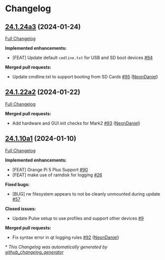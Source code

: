 # Changelog

## [24.1.24a3](https://github.com/NeonGeckoCom/neon_debos/tree/24.1.24a3) (2024-01-24)

[Full Changelog](https://github.com/NeonGeckoCom/neon_debos/compare/24.1.22a2...24.1.24a3)

**Implemented enhancements:**

- \[FEAT\] Update default `cmdline.txt` for USB and SD boot devices [\#94](https://github.com/NeonGeckoCom/neon_debos/issues/94)

**Merged pull requests:**

- Update cmdline.txt to support booting from SD Cards [\#95](https://github.com/NeonGeckoCom/neon_debos/pull/95) ([NeonDaniel](https://github.com/NeonDaniel))

## [24.1.22a2](https://github.com/NeonGeckoCom/neon_debos/tree/24.1.22a2) (2024-01-22)

[Full Changelog](https://github.com/NeonGeckoCom/neon_debos/compare/24.1.10a1...24.1.22a2)

**Merged pull requests:**

- Add hardware and GUI init checks for Mark2 [\#93](https://github.com/NeonGeckoCom/neon_debos/pull/93) ([NeonDaniel](https://github.com/NeonDaniel))

## [24.1.10a1](https://github.com/NeonGeckoCom/neon_debos/tree/24.1.10a1) (2024-01-10)

[Full Changelog](https://github.com/NeonGeckoCom/neon_debos/compare/23.12.19...24.1.10a1)

**Implemented enhancements:**

- \[FEAT\] Orange Pi 5 Plus Support [\#90](https://github.com/NeonGeckoCom/neon_debos/issues/90)
- \[FEAT\] make use of ramdisk for logging [\#26](https://github.com/NeonGeckoCom/neon_debos/issues/26)

**Fixed bugs:**

- \[BUG\] rw filesystem appears to not be cleanly unmounted during update [\#57](https://github.com/NeonGeckoCom/neon_debos/issues/57)

**Closed issues:**

- Update Pulse setup to use profiles and support other devices [\#9](https://github.com/NeonGeckoCom/neon_debos/issues/9)

**Merged pull requests:**

- Fix syntax error in qt logging rules [\#92](https://github.com/NeonGeckoCom/neon_debos/pull/92) ([NeonDaniel](https://github.com/NeonDaniel))



\* *This Changelog was automatically generated by [github_changelog_generator](https://github.com/github-changelog-generator/github-changelog-generator)*
